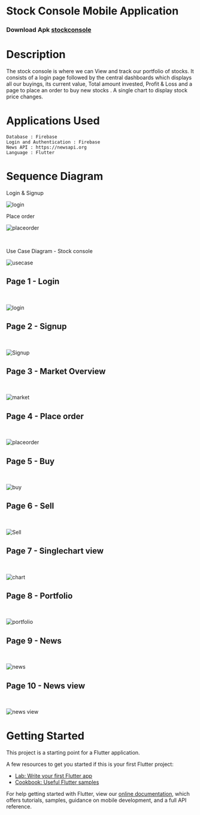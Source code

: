 # Stock Console Mobile Application

### Download Apk <a href="https://drive.google.com/file/d/1frx5hYxEmIwY4F0U7uGu0M5Kgii7D27t/view?usp=sharing">stockconsole</a>

# Description


The stock console is where we can View and track our portfolio of stocks. It consists of a login page
followed by the central dashboards which displays all our buyings, its current value, Total amount
invested, Profit &amp; Loss and a page to place an order to buy new stocks . A single chart to display stock
price changes.

# Applications Used

```
Database : Firebase
Login and Authentication : Firebase
News API : https://newsapi.org
Language : Flutter
```


# Sequence Diagram

Login & Signup

![login](screenshots/loginseq.png)


Place order

![placeorder](screenshots/loginseq.png)
 
<br>

Use Case Diagram - Stock console
<br>

![usecase](screenshots/stockconsole.png)

## Page 1 - Login
<br>

![login](screenshots/login.png)

## Page 2 - Signup
<br>

![Signup](screenshots/signup.png)

## Page 3 - Market Overview
<br>

![market](screenshots/market.png)

## Page 4 - Place order
<br>

![placeorder](screenshots/placeorder.png)

## Page 5 - Buy
<br>

![buy](screenshots/buy.png)

## Page 6 - Sell
<br>

![Sell](screenshots/sell.png)

## Page 7 - Singlechart view
<br>

![chart](screenshots/singlechart.png)

## Page 8 - Portfolio
<br>

![portfolio](screenshots/portfolio.png)

## Page 9 - News
<br>

![news](screenshots/news.png)

## Page 10 - News view
<br>

![news view](screenshots/newsview.png)

# Getting Started

This project is a starting point for a Flutter application.

A few resources to get you started if this is your first Flutter project:

- [Lab: Write your first Flutter app](https://flutter.dev/docs/get-started/codelab)
- [Cookbook: Useful Flutter samples](https://flutter.dev/docs/cookbook)

For help getting started with Flutter, view our
[online documentation](https://flutter.dev/docs), which offers tutorials,
samples, guidance on mobile development, and a full API reference.
